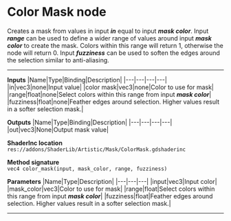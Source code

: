 # Color Mask node
Creates a mask from values in input <b><i>in</i></b> equal to input <b><i>mask color</i></b>. Input <b><i>range</i></b> can be used to define a wider range of values around input <b><i>mask color</i></b> to create the mask. Colors within this range will return 1, otherwise the node will return 0. Input <b><i>fuzziness</i></b> can be used to soften the edges around the selection similar to anti-aliasing.
<hr>

**Inputs**
|Name|Type|Binding|Description|
|---|---|---|---|
|in|vec3|none|Input value|
|color mask|vec3|none|Color to use for mask|
|range|float|none|Select colors within this range from input <b><i>mask color</i></b>|
|fuzziness|float|none|Feather edges around selection. Higher values result in a softer selection mask.|
  
**Outputs**
|Name|Type|Binding|Description|
|---|---|---|---|
|out|vec3|None|Output mask value|

**ShaderInc location**
<br>`res://addons/ShaderLib/Artistic/Mask/ColorMask.gdshaderinc`

**Method signature**
<br>`vec4 color_mask(input, mask_color, range, fuzziness)`

**Parameters**
|Name|Type|Description|
|---|---|---|
|input|vec3|Input color|
|mask_color|vec3|Color to use for mask|
|range|float|Select colors within this range from input <b><i>mask color</i></b>|
|fuzziness|float|Feather edges around selection. Higher values result in a softer selection mask.|
___